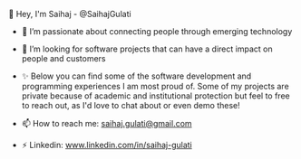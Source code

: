 👋 Hey, I'm Saihaj - @SaihajGulati

- 🌱 I’m passionate about connecting people through emerging technology
- 👀 I’m looking for software projects that can have a direct impact on people and customers
- ✨ Below you can find some of the software development and programming experiences I am most proud of. Some of my projects are private because of academic and institutional protection but feel to free to reach out, as I'd love to chat about or even demo these!

  
- 📫 How to reach me: saihaj.gulati@gmail.com
- ⚡ Linkedin: www.linkedin.com/in/saihaj-gulati

<!---
- 🤔 I’m looking for help with ...
- 💬 Ask me about ...
- 😄 Pronouns: ...
- ⚡ Fun fact: ...
-->
